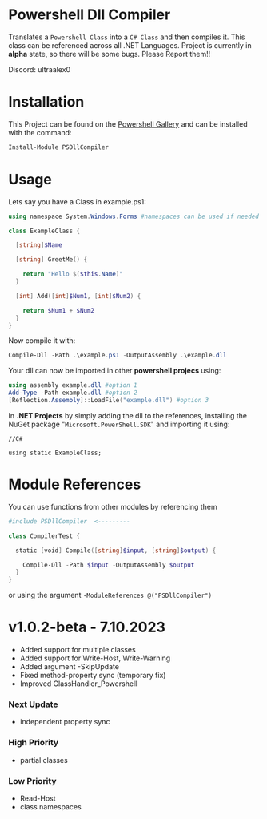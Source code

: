 # Powershell Dll Compiler
Translates a `Powershell Class` into a `C# Class` and then compiles it. This class can be referenced across all .NET Languages.
Project is currently in **alpha** state, so there will be some bugs. Please Report them!!

Discord: ultraalex0

# Installation
This Project can be found on the [Powershell Gallery](https://www.powershellgallery.com/packages/PSDllCompiler) and can be installed with the command:
```powershell
Install-Module PSDllCompiler
```

# Usage
Lets say you have a Class in example.ps1:
```powershell
using namespace System.Windows.Forms #namespaces can be used if needed

class ExampleClass {

  [string]$Name

  [string] GreetMe() {

    return "Hello $($this.Name)"
  }

  [int] Add([int]$Num1, [int]$Num2) {

    return $Num1 + $Num2
  }
}
```
Now compile it with:
```powershell
Compile-Dll -Path .\example.ps1 -OutputAssembly .\example.dll
```
Your dll can now be imported in other **powershell projecs** using:
```powershell
using assembly example.dll #option 1
Add-Type -Path example.dll #option 2
[Reflection.Assembly]::LoadFile("example.dll") #option 3
```
In **.NET Projects** by simply adding the dll to the references, installing the NuGet package "`Microsoft.PowerShell.SDK`" and importing it using:
```CSharp
//C#

using static ExampleClass;
```
# Module References
You can use functions from other modules by referencing them
```Powershell
#include PSDllCompiler  <---------

class CompilerTest {

  static [void] Compile([string]$input, [string]$output) {

    Compile-Dll -Path $input -OutputAssembly $output
  }  
}
```
or using the argument `-ModuleReferences @("PSDllCompiler")`

# v1.0.2-beta - 7.10.2023
* Added support for multiple classes
* Added support for Write-Host, Write-Warning
* Added argument -SkipUpdate
* Fixed method-property sync (temporary fix)
* Improved ClassHandler_Powershell
### Next Update
* independent property sync
### High Priority
* partial classes
### Low Priority
* Read-Host
* class namespaces
